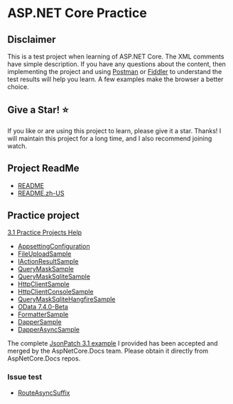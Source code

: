 ﻿# ASP.NET Core Practice

## Disclaimer

This is a test project when learning of ASP.NET Core. The XML comments have simple description. If you have any questions about the content, then implementing the project and using <a href="https://www.postman.com" target="_blank">Postman</a> or <a href="https://www.telerik.com/fiddler" target="_blank">Fiddler</a> to understand the test results will help you learn. A few examples make the browser a better choice.

## Give a Star! :star:

If you like or are using this project to learn, please give it a star. Thanks! I will maintain this project for a long time, and I also recommend joining watch.

## Project ReadMe

* [README](src/3.1/README.md)
* [README.zh-US](src/3.1/README.zh-US.md)

## Practice project

[3.1 Practice Projects Help](src/3.1/)

* [AppsettingConfiguration](src/3.1/AppsettingConfiguration/)
* [FileUploadSample](src/3.1/FileUploadSample/)
* [IActionResultSample](src/3.1/IActionResultSample/)
* [QueryMaskSample](src/3.1/IHttpClientFactory/QueryMaskSample/)
* [QueryMaskSqliteSample](src/3.1/IHttpClientFactory/QueryMaskSqliteSample/)
* [HttpClientSample](src/3.1/IHttpClientFactory/HttpClientSample/)
* [HttpClientConsoleSample](src/3.1/IHttpClientFactory/HttpClientConsoleSample/)
* [QueryMaskSqliteHangfireSample](src/3.1/IHttpClientFactory/QueryMaskSqliteHangfireSample/)
* [OData 7.4.0-Beta](src/3.1/OData/7.4.0-beta)
* [FormatterSample](src/3.1/FormatterSample)
* [DapperSample](src/3.1/DapperSample)
* [DapperAsyncSample](src/3.1/DapperAsyncSample)

 The complete <a href="https://github.com/dotnet/AspNetCore.Docs/tree/master/aspnetcore/web-api/jsonpatch/samples/3.1/api"  target="_blank">JsonPatch 3.1 example</a> I provided has been accepted and merged by the AspNetCore.Docs team. Please obtain it directly from AspNetCore.Docs repos.

### Issue test

* [RouteAsyncSuffix](src/3.1/Issue/RouteAsyncSuffix/)
